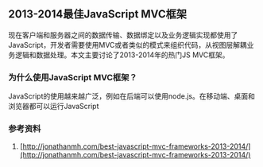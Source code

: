 2013-2014最佳JavaScript MVC框架
---
现在客户端和服务器之间的数据传输、数据绑定以及业务逻辑实现都使用了JavaScript，开发者需要使用MVC或者类似的模式来组织代码，从视图层解耦业务逻辑和数据处理。本文主要讨论了2013-2014年的热门JS MVC框架。

### 为什么使用JavaScript MVC框架？

JavaScript的使用越来越广泛，例如在后端可以使用node.js。在移动端、桌面和浏览器都可以运行JavaScript

### 参考资料
1.  [http://jonathanmh.com/best-javascript-mvc-frameworks-2013-2014/](http://jonathanmh.com/best-javascript-mvc-frameworks-2013-2014/)
